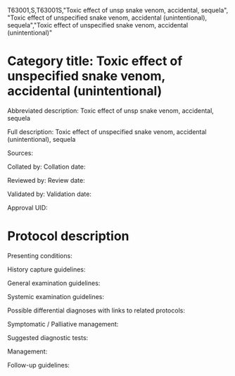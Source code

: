 T63001,S,T63001S,"Toxic effect of unsp snake venom, accidental, sequela", "Toxic effect of unspecified snake venom, accidental (unintentional), sequela","Toxic effect of unspecified snake venom, accidental (unintentional)"
# Category title: Toxic effect of unspecified snake venom, accidental (unintentional)

Abbreviated description: Toxic effect of unsp snake venom, accidental, sequela

Full description: Toxic effect of unspecified snake venom, accidental (unintentional), sequela

Sources:

Collated by:
Collation date:

Reviewed by:
Review date:

Validated by:
Validation date:

Approval UID:

# Protocol description

Presenting conditions:

History capture guidelines:

General examination guidelines:

Systemic examination guidelines:

Possible differential diagnoses with links to related protocols:

Symptomatic / Palliative management:

Suggested diagnostic tests:

Management:

Follow-up guidelines:
